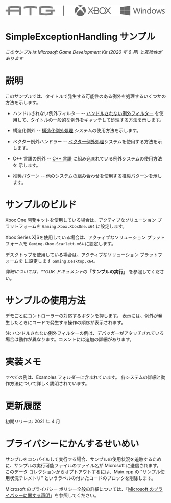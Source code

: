 ![](./media/image1.png)

# SimpleExceptionHandling サンプル

*このサンプルは Microsoft Game Development Kit (2020 年 6 月) と互換性があります*

# 説明

このサンプルでは、タイトルで発生する可能性のある例外を処理するいくつかの方法を示します。

- ハンドルされない例外フィルター -- [ハンドルされない例外フィルター](https://docs.microsoft.com/windows/win32/api/errhandlingapi/nf-errhandlingapi-setunhandledexceptionfilter) を使用して、タイトルの一般的な例外をキャッチして処理する方法を示します。

- 構造化例外 -- [構造化例外処理](https://docs.microsoft.com/cpp/cpp/structured-exception-handling-c-cpp) システムの使用方法を示します。

- ベクター例外ハンドラー -- [ベクター例外処理](https://docs.microsoft.com/windows/win32/debug/vectored-exception-handling)システムを使用する方法を示します。

- C++ 言語の例外 -- [C++ 言語](https://docs.microsoft.com/cpp/cpp/try-throw-and-catch-statements-cpp) に組み込まれている例外システムの使用方法を 示します。

- 推奨パターン -- 他のシステムの組み合わせを使用する推奨パターンを示します。

# サンプルのビルド

Xbox One 開発キットを使用している場合は、アクティブなソリューション プラットフォームを `Gaming.Xbox.XboxOne.x64` に設定します。

Xbox Series X|Sを使用している場合は、アクティブなソリューション プラットフォームを `Gaming.Xbox.Scarlett.x64` に設定します。

デスクトップを使用している場合は、アクティブなソリューション プラットフォームを に設定します `Gaming.Desktop.x64`。

*詳細については、**GDK ドキュメント*の「__サンプルの実行__」 を参照してください。

# サンプルの使用方法

デモごとにコントローラーの対応するボタンを押します。 表示には、例外が発生したときにコードで発生する操作の順序が表示されます。

注: ハンドルされない例外フィルターの例は、デバッガーがアタッチされている場合は動作が異なります。コメントには追加の詳細があります。

# 実装メモ

すべての例は、Examples フォルダーに含まれています。 各システムの詳細と動作方法について詳しく説明されています。

# 更新履歴

初期リリース: 2021 年 4 月

# プライバシーにかんするせいめい

サンプルをコンパイルして実行する場合、サンプルの使用状況を追跡するために、サンプルの実行可能ファイルのファイル名が Microsoft に送信されます。 このデータ コレクションからオプトアウトするには、Main.cpp の "サンプル使用状況テレメトリ" というラベルの付いたコードのブロックを削除します。

Microsoft のプライバシー ポリシー全般の詳細については、「[Microsoft のプライバシーに関する声明](https://privacy.microsoft.com/en-us/privacystatement/)」を参照してください。


